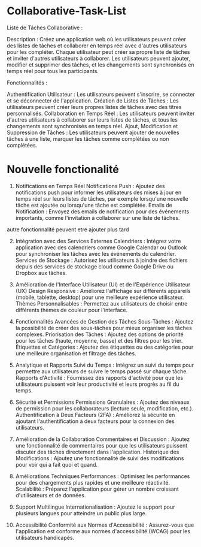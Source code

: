 # Collaborative-Task-List
Liste de Tâches Collaborative : 

Description : Créez une application web où les utilisateurs peuvent créer des listes de tâches et collaborer en temps réel avec d'autres utilisateurs pour les compléter.
Chaque utilisateur peut créer sa propre liste de tâches et inviter d'autres utilisateurs à collaborer. 
Les utilisateurs peuvent ajouter, modifier et supprimer des tâches, et les changements sont synchronisés en temps réel pour tous les participants.

Fonctionnalités :

Authentification Utilisateur : Les utilisateurs peuvent s'inscrire, se connecter et se déconnecter de l'application.
Création de Listes de Tâches : Les utilisateurs peuvent créer leurs propres listes de tâches avec des titres personnalisés.
Collaboration en Temps Réel : Les utilisateurs peuvent inviter d'autres utilisateurs à collaborer sur leurs listes de tâches, et tous les changements sont synchronisés en temps réel.
Ajout, Modification et Suppression de Tâches : Les utilisateurs peuvent ajouter de nouvelles tâches à une liste, marquer les tâches comme complétées ou non complétées.



# Nouvelle fonctionalité 

1. Notifications en Temps Réel
Notifications Push : Ajoutez des notifications push pour informer les utilisateurs des mises à jour en temps réel sur leurs listes de tâches, par exemple lorsqu'une nouvelle tâche est ajoutée ou lorsqu'une tâche est complétée.
Emails de Notification : Envoyez des emails de notification pour des événements importants, comme l'invitation à collaborer sur une liste de tâches.

autre fonctionnalité peuvent etre ajouter plus tard

2. Intégration avec des Services Externes
Calendriers : Intégrez votre application avec des calendriers comme Google Calendar ou Outlook pour synchroniser les tâches avec les événements du calendrier.
Services de Stockage : Autorisez les utilisateurs à joindre des fichiers depuis des services de stockage cloud comme Google Drive ou Dropbox aux tâches.


3. Amélioration de l'Interface Utilisateur (UI) et de l'Expérience Utilisateur (UX)
Design Responsive : Améliorez l'affichage sur différents appareils (mobile, tablette, desktop) pour une meilleure expérience utilisateur.
Thèmes Personnalisables : Permettez aux utilisateurs de choisir entre différents thèmes de couleur pour l'interface.


4. Fonctionnalités Avancées de Gestion des Tâches
Sous-Tâches : Ajoutez la possibilité de créer des sous-tâches pour mieux organiser les tâches complexes.
Priorisation des Tâches : Ajoutez des options de priorité pour les tâches (haute, moyenne, basse) et des filtres pour les trier.
Étiquettes et Catégories : Ajoutez des étiquettes ou des catégories pour une meilleure organisation et filtrage des tâches.



5. Analytique et Rapports
Suivi du Temps : Intégrez un suivi du temps pour permettre aux utilisateurs de suivre le temps passé sur chaque tâche.
Rapports d'Activité : Fournissez des rapports d'activité pour que les utilisateurs puissent voir leur productivité et leurs progrès au fil du temps.


6. Sécurité et Permissions
Permissions Granulaires : Ajoutez des niveaux de permission pour les collaborateurs (lecture seule, modification, etc.).
Authentification à Deux Facteurs (2FA) : Améliorez la sécurité en ajoutant l'authentification à deux facteurs pour la connexion des utilisateurs.


7. Amélioration de la Collaboration
Commentaires et Discussion : Ajoutez une fonctionnalité de commentaires pour que les utilisateurs puissent discuter des tâches directement dans l'application.
Historique des Modifications : Ajoutez une fonctionnalité de suivi des modifications pour voir qui a fait quoi et quand.


8. Améliorations Techniques
Performances : Optimisez les performances pour des chargements plus rapides et une meilleure réactivité.
Scalabilité : Préparez l'application pour gérer un nombre croissant d'utilisateurs et de données.


9. Support Multilingue
Internationalisation : Ajoutez le support pour plusieurs langues pour atteindre un public plus large.


10. Accessibilité
Conformité aux Normes d'Accessibilité : Assurez-vous que l'application est conforme aux normes d'accessibilité (WCAG) pour les utilisateurs handicapés.